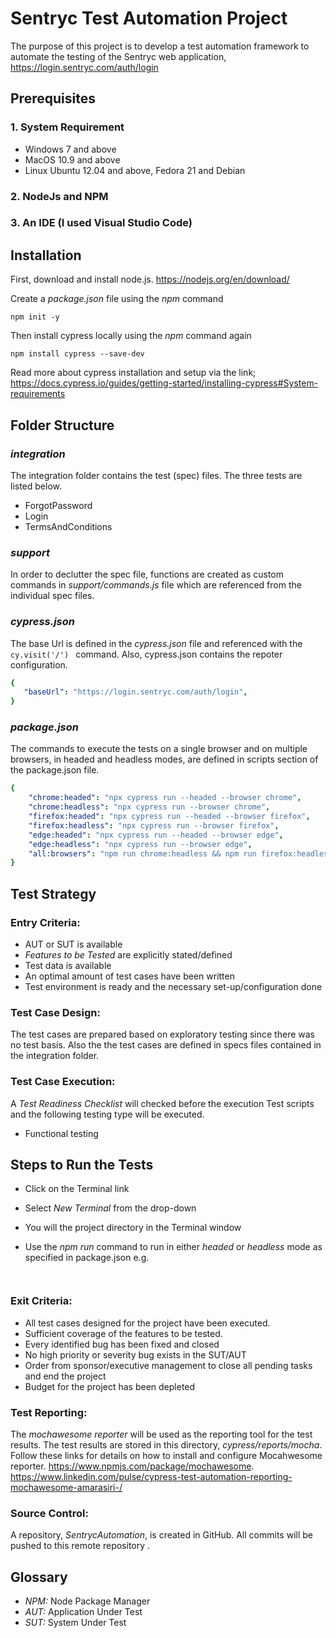 # Sentryc Test Automation Project

The purpose of this project is to develop a test automation framework to automate the testing of the Sentryc web application, <https://login.sentryc.com/auth/login>

## Prerequisites 
### 1. System Requirement
* Windows 7 and above 
* MacOS 10.9 and above
* Linux Ubuntu 12.04 and above, Fedora 21 and Debian

### 2. NodeJs and NPM
### 3. An IDE (I used Visual Studio Code) 

## Installation 
 First, download and install node.js.
<https://nodejs.org/en/download/>

Create a *package.json* file using the *npm* command 
``` 
npm init -y
```

Then install cypress locally using the *npm* command again
``` 
npm install cypress --save-dev
```
Read more about cypress installation and setup via the link;
<https://docs.cypress.io/guides/getting-started/installing-cypress#System-requirements>

## Folder Structure
### *integration*
The integration folder contains the test (spec) files. The three tests are listed below.

* ForgotPassword
* Login
* TermsAndConditions


### *support*
In order to declutter the spec file, functions are created as custom commands in *support/commands.js* file which are referenced from the individual spec files. 

### *cypress.json* 
The base Url is defined in the *cypress.json* file and referenced with the ```cy.visit('/') ``` command. Also, cypress.json contains the repoter configuration. 

```yaml
{
   "baseUrl": "https://login.sentryc.com/auth/login", 
}
```

### *package.json*
The commands to execute the tests on a single browser and on multiple browsers, in headed and headless modes, are defined in scripts section of the package.json file.

```yaml
{
    "chrome:headed": "npx cypress run --headed --browser chrome",
    "chrome:headless": "npx cypress run --browser chrome",
    "firefox:headed": "npx cypress run --headed --browser firefox",
    "firefox:headless": "npx cypress run --browser firefox",
    "edge:headed": "npx cypress run --headed --browser edge",
    "edge:headless": "npx cypress run --browser edge",
    "all:browsers": "npm run chrome:headless && npm run firefox:headless && npm run edge:headless"
}
```

## Test Strategy

### Entry Criteria:
* AUT or SUT is available
* *Features to be Tested* are explicitly stated/defined
* Test data is available
* An optimal amount of test cases have been written
* Test environment is ready and the necessary set-up/configuration done

### Test Case Design:
The test cases are prepared based on exploratory testing since there was no test basis. Also the the test cases are defined in specs files contained in the integration folder.
 
### Test Case Execution:
A *Test Readiness Checklist* will checked before the execution Test scripts and the following testing type will be executed.
* Functional testing

## Steps to Run the Tests
* Click on the Terminal link
* Select *New Terminal* from the drop-down
* You will the project directory in the Terminal window
* Use the *npm run* command to run in either *headed* or *headless* mode as specified in package.json
e.g. 
    ```yaml C:\Cypress Projects\Cypress\SentrycAutomation> npm run chrome:headed
    ```

    ```yaml C:\Cypress Projects\Cypress\SentrycAutomation> npm run chrome:headless
    ```


### Exit Criteria: 
* All test cases designed for the project have been executed.
* Sufficient coverage of the features to be tested.
* Every identified bug has been fixed and closed
* No high priority or severity bug exists in the SUT/AUT
* Order from sponsor/executive management to close all pending tasks and end the project 
* Budget for the project has been depleted

### Test Reporting: 
The *mochawesome reporter* will be used as the reporting tool for the test results. The test results are stored in this directory, *cypress/reports/mocha*. Follow these links for details on how to install and configure Mocahwesome reporter. <https://www.npmjs.com/package/mochawesome>. <https://www.linkedin.com/pulse/cypress-test-automation-reporting-mochawesome-amarasiri-/>

### Source Control: 
A repository, *SentrycAutomation*, is created in GitHub. All commits will be pushed to this remote repository .

## Glossary
* *NPM:* Node Package Manager
* *AUT:* Application Under Test
* *SUT:* System Under Test